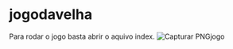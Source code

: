 # jogodavelha
Para rodar o jogo basta abrir o aquivo index.
![Capturar PNGjogo](https://user-images.githubusercontent.com/103122284/207747563-d3e67c79-afdc-4a9b-92d8-61c655d01dba.PNG)
